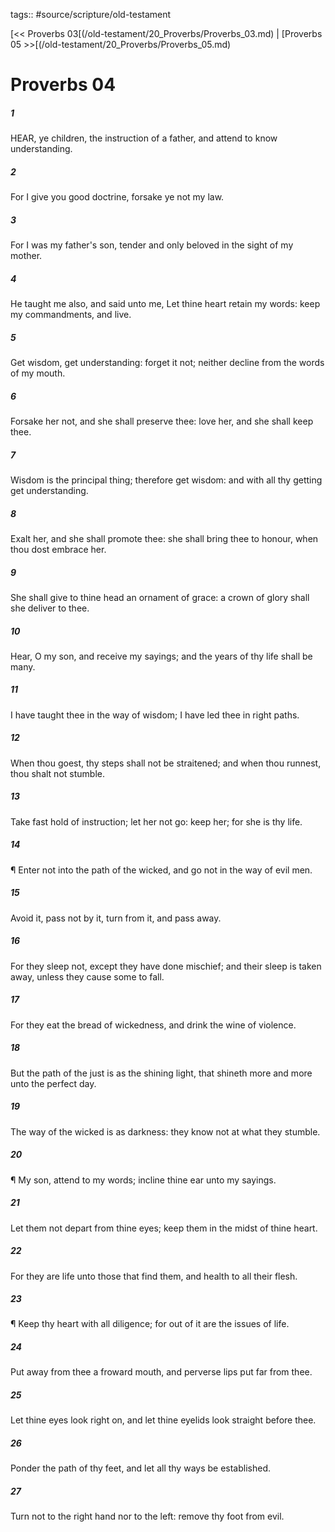tags:: #source/scripture/old-testament

[<< Proverbs 03[(/old-testament/20_Proverbs/Proverbs_03.md) | [Proverbs 05 >>[(/old-testament/20_Proverbs/Proverbs_05.md)

# Proverbs 04

##### 1

HEAR, ye children, the instruction of a father, and attend to know understanding.

##### 2

For I give you good doctrine, forsake ye not my law.

##### 3

For I was my father's son, tender and only beloved in the sight of my mother.

##### 4

He taught me also, and said unto me, Let thine heart retain my words: keep my commandments, and live.

##### 5

Get wisdom, get understanding: forget it not; neither decline from the words of my mouth.

##### 6

Forsake her not, and she shall preserve thee: love her, and she shall keep thee.

##### 7

Wisdom is the principal thing; therefore get wisdom: and with all thy getting get understanding.

##### 8

Exalt her, and she shall promote thee: she shall bring thee to honour, when thou dost embrace her.

##### 9

She shall give to thine head an ornament of grace: a crown of glory shall she deliver to thee.

##### 10

Hear, O my son, and receive my sayings; and the years of thy life shall be many.

##### 11

I have taught thee in the way of wisdom; I have led thee in right paths.

##### 12

When thou goest, thy steps shall not be straitened; and when thou runnest, thou shalt not stumble.

##### 13

Take fast hold of instruction; let her not go: keep her; for she is thy life.

##### 14

¶ Enter not into the path of the wicked, and go not in the way of evil men.

##### 15

Avoid it, pass not by it, turn from it, and pass away.

##### 16

For they sleep not, except they have done mischief; and their sleep is taken away, unless they cause some to fall.

##### 17

For they eat the bread of wickedness, and drink the wine of violence.

##### 18

But the path of the just is as the shining light, that shineth more and more unto the perfect day.

##### 19

The way of the wicked is as darkness: they know not at what they stumble.

##### 20

¶ My son, attend to my words; incline thine ear unto my sayings.

##### 21

Let them not depart from thine eyes; keep them in the midst of thine heart.

##### 22

For they are life unto those that find them, and health to all their flesh.

##### 23

¶ Keep thy heart with all diligence; for out of it are the issues of life.

##### 24

Put away from thee a froward mouth, and perverse lips put far from thee.

##### 25

Let thine eyes look right on, and let thine eyelids look straight before thee.

##### 26

Ponder the path of thy feet, and let all thy ways be established.

##### 27

Turn not to the right hand nor to the left: remove thy foot from evil.

